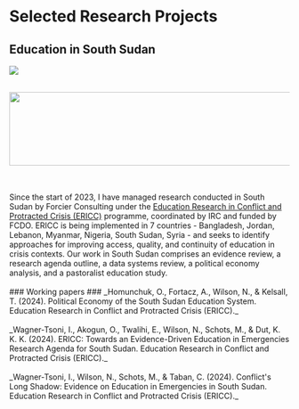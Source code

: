 # Selected Research Projects #
## Education in South Sudan ##
<a href="https://njwsn.github.io/pages/education-south-sudan"> <img src="https://njwsn.github.io/assets/images/education-ss-sd-1344-600.png"/> </a>
<br><br>
<p align="center">
<a href="https://inee.org/data-evidence/ericc"> <img src="https://njwsn.github.io/assets/images/ericc_full.png" width="1000px" height="132px"/> </a>
</p>
<br><br>
Since the start of 2023, I have managed research conducted in South Sudan by Forcier Consulting under the <a href="https://inee.org/data-evidence/ericc">Education Research in Conflict and Protracted Crisis (ERICC)</a> programme, coordinated by IRC and funded by FCDO. ERICC is being implemented in 7 countries - Bangladesh, Jordan, Lebanon, Myanmar, Nigeria, South Sudan, Syria - and seeks to identify approaches for improving access, quality, and continuity of education in crisis contexts. Our work in South Sudan comprises an evidence review, a research agenda outline, a data systems review, a political economy analysis, and a pastoralist education study. 
<br><br>
### Working papers ###
_Homunchuk, O., Fortacz, A., Wilson, N., & Kelsall, T. (2024). Political Economy of the South Sudan Education System. Education Research in Conflict and Protracted Crisis (ERICC)._
<br><br>
_Wagner-Tsoni, I., Akogun, O., Twalihi, E., Wilson, N., Schots, M., & Dut, K. K. K. (2024). ERICC: Towards an Evidence-Driven Education in Emergencies Research Agenda for South Sudan. Education Research in Conflict and Protracted Crisis (ERICC)._
<br><br>
_Wagner-Tsoni, I., Wilson, N., Schots, M., & Taban, C. (2024). Conflict's Long Shadow: Evidence on Education in Emergencies in South Sudan. Education Research in Conflict and Protracted Crisis (ERICC)._ 
